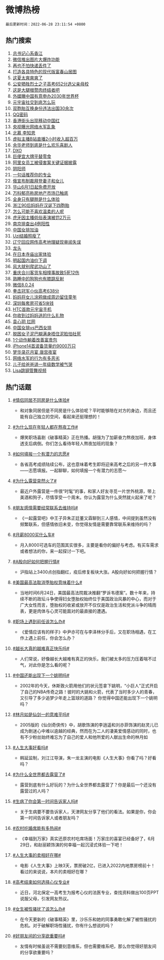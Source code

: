 # 微博热榜

`最后更新时间：2022-06-28 23:11:54 +0800`

## 热门搜索

1. [总书记心系香江](https://m.weibo.cn/search?containerid=100103type%3D1%26t%3D10%26q%3D%23%E6%80%BB%E4%B9%A6%E8%AE%B0%E5%BF%83%E7%B3%BB%E9%A6%99%E6%B1%9F%23&stream_entry_id=51&isnewpage=1&extparam=seat%3D1%26c_type%3D51%26dgr%3D0%26cate%3D10103%26pos%3D0%26filter_type%3Drealtimehot%26display_time%3D1656429112%26pre_seqid%3D16564291124970284818&luicode=10000011&lfid=106003type%253D25%2526t%253D3%2526disable_hot%253D1%2526filter_type%253Drealtimehot)
1. [微信推出图片大爆炸功能](https://m.weibo.cn/search?containerid=100103type%3D1%26t%3D10%26q%3D%23%E5%BE%AE%E4%BF%A1%E6%8E%A8%E5%87%BA%E5%9B%BE%E7%89%87%E5%A4%A7%E7%88%86%E7%82%B8%E5%8A%9F%E8%83%BD%23&stream_entry_id=31&isnewpage=1&extparam=seat%3D1%26c_type%3D31%26dgr%3D0%26cate%3D0%26lcate%3D5001%26realpos%3D1%26flag%3D2%26filter_type%3Drealtimehot%26pos%3D0%26display_time%3D1656429112%26pre_seqid%3D16564291124970284818&luicode=10000011&lfid=106003type%253D25%2526t%253D3%2526disable_hot%253D1%2526filter_type%253Drealtimehot)
1. [再也不怕快递丢件了](https://m.weibo.cn/search?containerid=100103type%3D1%26t%3D10%26q%3D%23%E5%86%8D%E4%B9%9F%E4%B8%8D%E6%80%95%E5%BF%AB%E9%80%92%E4%B8%A2%E4%BB%B6%E4%BA%86%23&stream_entry_id=31&isnewpage=1&extparam=seat%3D1%26c_type%3D31%26dgr%3D0%26cate%3D0%26lcate%3D5001%26realpos%3D2%26flag%3D16%26filter_type%3Drealtimehot%26pos%3D1%26display_time%3D1656429112%26pre_seqid%3D16564291124970284818&luicode=10000011&lfid=106003type%253D25%2526t%253D3%2526disable_hot%253D1%2526filter_type%253Drealtimehot)
1. [打造各具特色的现代版富春山居图](https://m.weibo.cn/search?containerid=100103type%3D1%26t%3D10%26q%3D%23%E6%89%93%E9%80%A0%E5%90%84%E5%85%B7%E7%89%B9%E8%89%B2%E7%9A%84%E7%8E%B0%E4%BB%A3%E7%89%88%E5%AF%8C%E6%98%A5%E5%B1%B1%E5%B1%85%E5%9B%BE%23&stream_entry_id=31&isnewpage=1&extparam=seat%3D1%26c_type%3D31%26dgr%3D0%26cate%3D0%26lcate%3D5001%26realpos%3D3%26flag%3D0%26filter_type%3Drealtimehot%26pos%3D2%26display_time%3D1656429112%26pre_seqid%3D16564291124970284818&luicode=10000011&lfid=106003type%253D25%2526t%253D3%2526disable_hot%253D1%2526filter_type%253Drealtimehot)
1. [这夏太爽爽爽了](https://m.weibo.cn/search?containerid=100103type%3D1%26t%3D10%26q%3D%23%E8%BF%99%E5%A4%8F%E5%A4%AA%E7%88%BD%E7%88%BD%E7%88%BD%E4%BA%86%23&stream_entry_id=31&isnewpage=1&extparam=seat%3D1%26c_type%3D31%26dgr%3D0%26cate%3D0%26lcate%3D5001%26topic_ad%3D1%26filter_type%3Drealtimehot%26pos%3D3%26adid%3D158559%26display_time%3D1656429112%26pre_seqid%3D16564291124970284818&luicode=10000011&lfid=106003type%253D25%2526t%253D3%2526disable_hot%253D1%2526filter_type%253Drealtimehot)
1. [公安牺牲烈士之子高考652分选父亲母校](https://m.weibo.cn/search?containerid=100103type%3D1%26t%3D10%26q%3D%23%E5%85%AC%E5%AE%89%E7%89%BA%E7%89%B2%E7%83%88%E5%A3%AB%E4%B9%8B%E5%AD%90%E9%AB%98%E8%80%83652%E5%88%86%E9%80%89%E7%88%B6%E4%BA%B2%E6%AF%8D%E6%A0%A1%23&stream_entry_id=31&isnewpage=1&extparam=seat%3D1%26c_type%3D31%26dgr%3D0%26cate%3D0%26lcate%3D5001%26realpos%3D4%26flag%3D1%26filter_type%3Drealtimehot%26pos%3D4%26display_time%3D1656429112%26pre_seqid%3D16564291124970284818&luicode=10000011&lfid=106003type%253D25%2526t%253D3%2526disable_hot%253D1%2526filter_type%253Drealtimehot)
1. [这是大腿根赘肉终结者吧](https://m.weibo.cn/search?containerid=100103type%3D1%26t%3D10%26q%3D%23%E8%BF%99%E6%98%AF%E5%A4%A7%E8%85%BF%E6%A0%B9%E8%B5%98%E8%82%89%E7%BB%88%E7%BB%93%E8%80%85%E5%90%A7%23&stream_entry_id=31&isnewpage=1&extparam=seat%3D1%26c_type%3D31%26dgr%3D0%26cate%3D0%26lcate%3D5001%26realpos%3D5%26flag%3D16%26filter_type%3Drealtimehot%26pos%3D5%26display_time%3D1656429112%26pre_seqid%3D16564291124970284818&luicode=10000011&lfid=106003type%253D25%2526t%253D3%2526disable_hot%253D1%2526filter_type%253Drealtimehot)
1. [外媒曝中国有意申办2030年世界杯](https://m.weibo.cn/search?containerid=100103type%3D1%26t%3D10%26q%3D%23%E5%A4%96%E5%AA%92%E6%9B%9D%E4%B8%AD%E5%9B%BD%E6%9C%89%E6%84%8F%E7%94%B3%E5%8A%9E2030%E5%B9%B4%E4%B8%96%E7%95%8C%E6%9D%AF%23&stream_entry_id=31&isnewpage=1&extparam=seat%3D1%26c_type%3D31%26dgr%3D0%26cate%3D0%26lcate%3D5001%26realpos%3D6%26flag%3D0%26filter_type%3Drealtimehot%26pos%3D6%26display_time%3D1656429112%26pre_seqid%3D16564291124970284818&luicode=10000011&lfid=106003type%253D25%2526t%253D3%2526disable_hot%253D1%2526filter_type%253Drealtimehot)
1. [元宇宙社交到底怎么玩](https://m.weibo.cn/search?containerid=100103type%3D1%26t%3D10%26q%3D%23%E5%85%83%E5%AE%87%E5%AE%99%E7%A4%BE%E4%BA%A4%E5%88%B0%E5%BA%95%E6%80%8E%E4%B9%88%E7%8E%A9%23&stream_entry_id=31&isnewpage=1&extparam=seat%3D1%26c_type%3D31%26dgr%3D0%26cate%3D0%26lcate%3D5001%26filter_type%3Drealtimehot%26pos%3D7%26adid%3D158535%26display_time%3D1656429112%26pre_seqid%3D16564291124970284818&luicode=10000011&lfid=106003type%253D25%2526t%253D3%2526disable_hot%253D1%2526filter_type%253Drealtimehot)
1. [双胞胎互换身份违法出国30余次](https://m.weibo.cn/search?containerid=100103type%3D1%26t%3D10%26q%3D%23%E5%8F%8C%E8%83%9E%E8%83%8E%E4%BA%92%E6%8D%A2%E8%BA%AB%E4%BB%BD%E8%BF%9D%E6%B3%95%E5%87%BA%E5%9B%BD30%E4%BD%99%E6%AC%A1%23&stream_entry_id=31&isnewpage=1&extparam=seat%3D1%26c_type%3D31%26dgr%3D0%26cate%3D0%26lcate%3D5001%26realpos%3D7%26flag%3D0%26filter_type%3Drealtimehot%26pos%3D8%26display_time%3D1656429112%26pre_seqid%3D16564291124970284818&luicode=10000011&lfid=106003type%253D25%2526t%253D3%2526disable_hot%253D1%2526filter_type%253Drealtimehot)
1. [QQ密码](https://m.weibo.cn/search?containerid=100103type%3D1%26t%3D10%26q%3DQQ%E5%AF%86%E7%A0%81&stream_entry_id=31&isnewpage=1&extparam=seat%3D1%26c_type%3D31%26dgr%3D0%26cate%3D0%26lcate%3D5001%26realpos%3D8%26flag%3D0%26filter_type%3Drealtimehot%26pos%3D9%26display_time%3D1656429112%26pre_seqid%3D16564291124970284818&luicode=10000011&lfid=106003type%253D25%2526t%253D3%2526disable_hot%253D1%2526filter_type%253Drealtimehot)
1. [香港街头出现移动中国红](https://m.weibo.cn/search?containerid=100103type%3D1%26t%3D10%26q%3D%23%E9%A6%99%E6%B8%AF%E8%A1%97%E5%A4%B4%E5%87%BA%E7%8E%B0%E7%A7%BB%E5%8A%A8%E4%B8%AD%E5%9B%BD%E7%BA%A2%23&stream_entry_id=31&isnewpage=1&extparam=seat%3D1%26c_type%3D31%26dgr%3D0%26cate%3D0%26lcate%3D5001%26realpos%3D9%26flag%3D0%26filter_type%3Drealtimehot%26pos%3D10%26display_time%3D1656429112%26pre_seqid%3D16564291124970284818&luicode=10000011&lfid=106003type%253D25%2526t%253D3%2526disable_hot%253D1%2526filter_type%253Drealtimehot)
1. [央视曝光网络水军乱象](https://m.weibo.cn/search?containerid=100103type%3D1%26t%3D10%26q%3D%23%E5%A4%AE%E8%A7%86%E6%9B%9D%E5%85%89%E7%BD%91%E7%BB%9C%E6%B0%B4%E5%86%9B%E4%B9%B1%E8%B1%A1%23&stream_entry_id=31&isnewpage=1&extparam=seat%3D1%26c_type%3D31%26dgr%3D0%26cate%3D0%26lcate%3D5001%26realpos%3D10%26flag%3D0%26filter_type%3Drealtimehot%26pos%3D11%26display_time%3D1656429112%26pre_seqid%3D16564291124970284818&luicode=10000011&lfid=106003type%253D25%2526t%253D3%2526disable_hot%253D1%2526filter_type%253Drealtimehot)
1. [北慕 李知恩](https://m.weibo.cn/search?containerid=100103type%3D1%26t%3D10%26q%3D%E5%8C%97%E6%85%95+%E6%9D%8E%E7%9F%A5%E6%81%A9&stream_entry_id=31&isnewpage=1&extparam=seat%3D1%26c_type%3D31%26dgr%3D0%26cate%3D0%26lcate%3D5001%26realpos%3D11%26flag%3D0%26filter_type%3Drealtimehot%26pos%3D12%26display_time%3D1656429112%26pre_seqid%3D16564291124970284818&luicode=10000011&lfid=106003type%253D25%2526t%253D3%2526disable_hot%253D1%2526filter_type%253Drealtimehot)
1. [虚拟主播B站直播2小时收入超百万](https://m.weibo.cn/search?containerid=100103type%3D1%26t%3D10%26q%3D%23%E8%99%9A%E6%8B%9F%E4%B8%BB%E6%92%ADB%E7%AB%99%E7%9B%B4%E6%92%AD2%E5%B0%8F%E6%97%B6%E6%94%B6%E5%85%A5%E8%B6%85%E7%99%BE%E4%B8%87%23&stream_entry_id=31&isnewpage=1&extparam=seat%3D1%26c_type%3D31%26dgr%3D0%26cate%3D0%26lcate%3D5001%26realpos%3D12%26flag%3D0%26filter_type%3Drealtimehot%26pos%3D13%26display_time%3D1656429112%26pre_seqid%3D16564291124970284818&luicode=10000011&lfid=106003type%253D25%2526t%253D3%2526disable_hot%253D1%2526filter_type%253Drealtimehot)
1. [余华老师到底是什么欢乐喜剧人](https://m.weibo.cn/search?containerid=100103type%3D1%26t%3D10%26q%3D%23%E4%BD%99%E5%8D%8E%E8%80%81%E5%B8%88%E5%88%B0%E5%BA%95%E6%98%AF%E4%BB%80%E4%B9%88%E6%AC%A2%E4%B9%90%E5%96%9C%E5%89%A7%E4%BA%BA%23&stream_entry_id=31&isnewpage=1&extparam=seat%3D1%26c_type%3D31%26dgr%3D0%26cate%3D0%26lcate%3D5001%26realpos%3D13%26flag%3D1%26filter_type%3Drealtimehot%26pos%3D14%26display_time%3D1656429112%26pre_seqid%3D16564291124970284818&luicode=10000011&lfid=106003type%253D25%2526t%253D3%2526disable_hot%253D1%2526filter_type%253Drealtimehot)
1. [DXO](https://m.weibo.cn/search?containerid=100103type%3D1%26t%3D10%26q%3DDXO&stream_entry_id=31&isnewpage=1&extparam=seat%3D1%26c_type%3D31%26dgr%3D0%26cate%3D0%26lcate%3D5001%26realpos%3D14%26flag%3D0%26filter_type%3Drealtimehot%26pos%3D15%26display_time%3D1656429112%26pre_seqid%3D16564291124970284818&luicode=10000011&lfid=106003type%253D25%2526t%253D3%2526disable_hot%253D1%2526filter_type%253Drealtimehot)
1. [巨便宜大牌平替零食](https://m.weibo.cn/search?containerid=100103type%3D1%26t%3D10%26q%3D%23%E5%B7%A8%E4%BE%BF%E5%AE%9C%E5%A4%A7%E7%89%8C%E5%B9%B3%E6%9B%BF%E9%9B%B6%E9%A3%9F%23&stream_entry_id=31&isnewpage=1&extparam=seat%3D1%26c_type%3D31%26dgr%3D0%26cate%3D0%26lcate%3D5001%26realpos%3D15%26flag%3D0%26filter_type%3Drealtimehot%26pos%3D16%26display_time%3D1656429112%26pre_seqid%3D16564291124970284818&luicode=10000011&lfid=106003type%253D25%2526t%253D3%2526disable_hot%253D1%2526filter_type%253Drealtimehot)
1. [阿里女员工被侵害案关键证据披露](https://m.weibo.cn/search?containerid=100103type%3D1%26t%3D10%26q%3D%23%E9%98%BF%E9%87%8C%E5%A5%B3%E5%91%98%E5%B7%A5%E8%A2%AB%E4%BE%B5%E5%AE%B3%E6%A1%88%E5%85%B3%E9%94%AE%E8%AF%81%E6%8D%AE%E6%8A%AB%E9%9C%B2%23&stream_entry_id=31&isnewpage=1&extparam=seat%3D1%26c_type%3D31%26dgr%3D0%26cate%3D0%26lcate%3D5001%26realpos%3D16%26flag%3D0%26filter_type%3Drealtimehot%26pos%3D17%26display_time%3D1656429112%26pre_seqid%3D16564291124970284818&luicode=10000011&lfid=106003type%253D25%2526t%253D3%2526disable_hot%253D1%2526filter_type%253Drealtimehot)
1. [阴阳师](https://m.weibo.cn/search?containerid=100103type%3D1%26t%3D10%26q%3D%E9%98%B4%E9%98%B3%E5%B8%88&stream_entry_id=31&isnewpage=1&extparam=seat%3D1%26c_type%3D31%26dgr%3D0%26cate%3D0%26lcate%3D5001%26realpos%3D17%26flag%3D1%26filter_type%3Drealtimehot%26pos%3D18%26display_time%3D1656429112%26pre_seqid%3D16564291124970284818&luicode=10000011&lfid=106003type%253D25%2526t%253D3%2526disable_hot%253D1%2526filter_type%253Drealtimehot)
1. [一句话推荐你的专业](https://m.weibo.cn/search?containerid=100103type%3D1%26t%3D10%26q%3D%23%E4%B8%80%E5%8F%A5%E8%AF%9D%E6%8E%A8%E8%8D%90%E4%BD%A0%E7%9A%84%E4%B8%93%E4%B8%9A%23&stream_entry_id=31&isnewpage=1&extparam=seat%3D1%26c_type%3D31%26dgr%3D0%26cate%3D0%26lcate%3D5001%26realpos%3D18%26flag%3D1%26filter_type%3Drealtimehot%26pos%3D19%26display_time%3D1656429112%26pre_seqid%3D16564291124970284818&luicode=10000011&lfid=106003type%253D25%2526t%253D3%2526disable_hot%253D1%2526filter_type%253Drealtimehot)
1. [俄宣布制裁拜登妻子和女儿](https://m.weibo.cn/search?containerid=100103type%3D1%26t%3D10%26q%3D%23%E4%BF%84%E5%AE%A3%E5%B8%83%E5%88%B6%E8%A3%81%E6%8B%9C%E7%99%BB%E5%A6%BB%E5%AD%90%E5%92%8C%E5%A5%B3%E5%84%BF%23&stream_entry_id=31&isnewpage=1&extparam=seat%3D1%26c_type%3D31%26dgr%3D0%26cate%3D0%26lcate%3D5001%26realpos%3D19%26flag%3D0%26filter_type%3Drealtimehot%26pos%3D20%26display_time%3D1656429112%26pre_seqid%3D16564291124970284818&luicode=10000011&lfid=106003type%253D25%2526t%253D3%2526disable_hot%253D1%2526filter_type%253Drealtimehot)
1. [华山6月1日起免费开放](https://m.weibo.cn/search?containerid=100103type%3D1%26t%3D10%26q%3D%23%E5%8D%8E%E5%B1%B16%E6%9C%881%E6%97%A5%E8%B5%B7%E5%85%8D%E8%B4%B9%E5%BC%80%E6%94%BE%23&stream_entry_id=31&isnewpage=1&extparam=seat%3D1%26c_type%3D31%26dgr%3D0%26cate%3D0%26lcate%3D5001%26realpos%3D20%26flag%3D0%26filter_type%3Drealtimehot%26pos%3D21%26display_time%3D1656429112%26pre_seqid%3D16564291124970284818&luicode=10000011&lfid=106003type%253D25%2526t%253D3%2526disable_hot%253D1%2526filter_type%253Drealtimehot)
1. [万科郁亮称房地产市场已触底](https://m.weibo.cn/search?containerid=100103type%3D1%26t%3D10%26q%3D%23%E4%B8%87%E7%A7%91%E9%83%81%E4%BA%AE%E7%A7%B0%E6%88%BF%E5%9C%B0%E4%BA%A7%E5%B8%82%E5%9C%BA%E5%B7%B2%E8%A7%A6%E5%BA%95%23&stream_entry_id=31&isnewpage=1&extparam=seat%3D1%26c_type%3D31%26dgr%3D0%26cate%3D0%26lcate%3D5001%26realpos%3D21%26flag%3D1%26filter_type%3Drealtimehot%26pos%3D22%26display_time%3D1656429112%26pre_seqid%3D16564291124970284818&luicode=10000011&lfid=106003type%253D25%2526t%253D3%2526disable_hot%253D1%2526filter_type%253Drealtimehot)
1. [全身只有腿胖是什么体验](https://m.weibo.cn/search?containerid=100103type%3D1%26t%3D10%26q%3D%23%E5%85%A8%E8%BA%AB%E5%8F%AA%E6%9C%89%E8%85%BF%E8%83%96%E6%98%AF%E4%BB%80%E4%B9%88%E4%BD%93%E9%AA%8C%23&stream_entry_id=31&isnewpage=1&extparam=seat%3D1%26c_type%3D31%26dgr%3D0%26cate%3D0%26lcate%3D5001%26realpos%3D22%26flag%3D0%26filter_type%3Drealtimehot%26pos%3D23%26display_time%3D1656429112%26pre_seqid%3D16564291124970284818&luicode=10000011&lfid=106003type%253D25%2526t%253D3%2526disable_hot%253D1%2526filter_type%253Drealtimehot)
1. [浙江90后妈妈在汉诞下四胞胎](https://m.weibo.cn/search?containerid=100103type%3D1%26t%3D10%26q%3D%23%E6%B5%99%E6%B1%9F90%E5%90%8E%E5%A6%88%E5%A6%88%E5%9C%A8%E6%B1%89%E8%AF%9E%E4%B8%8B%E5%9B%9B%E8%83%9E%E8%83%8E%23&stream_entry_id=31&isnewpage=1&extparam=seat%3D1%26c_type%3D31%26dgr%3D0%26cate%3D0%26lcate%3D5001%26realpos%3D23%26flag%3D0%26filter_type%3Drealtimehot%26pos%3D24%26display_time%3D1656429112%26pre_seqid%3D16564291124970284818&luicode=10000011&lfid=106003type%253D25%2526t%253D3%2526disable_hot%253D1%2526filter_type%253Drealtimehot)
1. [怎么可能不喜欢温柔的人呢](https://m.weibo.cn/search?containerid=100103type%3D1%26t%3D10%26q%3D%23%E6%80%8E%E4%B9%88%E5%8F%AF%E8%83%BD%E4%B8%8D%E5%96%9C%E6%AC%A2%E6%B8%A9%E6%9F%94%E7%9A%84%E4%BA%BA%E5%91%A2%23&stream_entry_id=31&isnewpage=1&extparam=seat%3D1%26c_type%3D31%26dgr%3D0%26cate%3D0%26lcate%3D5001%26realpos%3D24%26flag%3D1%26filter_type%3Drealtimehot%26pos%3D25%26display_time%3D1656429112%26pre_seqid%3D16564291124970284818&luicode=10000011&lfid=106003type%253D25%2526t%253D3%2526disable_hot%253D1%2526filter_type%253Drealtimehot)
1. [虎牙因主播低俗表演被罚2万元](https://m.weibo.cn/search?containerid=100103type%3D1%26t%3D10%26q%3D%23%E8%99%8E%E7%89%99%E5%9B%A0%E4%B8%BB%E6%92%AD%E4%BD%8E%E4%BF%97%E8%A1%A8%E6%BC%94%E8%A2%AB%E7%BD%9A2%E4%B8%87%E5%85%83%23&stream_entry_id=31&isnewpage=1&extparam=seat%3D1%26c_type%3D31%26dgr%3D0%26cate%3D0%26lcate%3D5001%26realpos%3D25%26flag%3D0%26filter_type%3Drealtimehot%26pos%3D26%26display_time%3D1656429112%26pre_seqid%3D16564291124970284818&luicode=10000011&lfid=106003type%253D25%2526t%253D3%2526disable_hot%253D1%2526filter_type%253Drealtimehot)
1. [南京排查出4例阳性](https://m.weibo.cn/search?containerid=100103type%3D1%26t%3D10%26q%3D%23%E5%8D%97%E4%BA%AC%E6%8E%92%E6%9F%A5%E5%87%BA4%E4%BE%8B%E9%98%B3%E6%80%A7%23&stream_entry_id=31&isnewpage=1&extparam=seat%3D1%26c_type%3D31%26dgr%3D0%26cate%3D0%26lcate%3D5001%26realpos%3D26%26flag%3D0%26filter_type%3Drealtimehot%26pos%3D27%26display_time%3D1656429112%26pre_seqid%3D16564291124970284818&luicode=10000011&lfid=106003type%253D25%2526t%253D3%2526disable_hot%253D1%2526filter_type%253Drealtimehot)
1. [中国女排加油](https://m.weibo.cn/search?containerid=100103type%3D1%26t%3D10%26q%3D%23%E4%B8%AD%E5%9B%BD%E5%A5%B3%E6%8E%92%E5%8A%A0%E6%B2%B9%23&stream_entry_id=31&isnewpage=1&extparam=seat%3D1%26c_type%3D31%26dgr%3D0%26cate%3D0%26lcate%3D5001%26realpos%3D27%26flag%3D1%26filter_type%3Drealtimehot%26pos%3D28%26display_time%3D1656429112%26pre_seqid%3D16564291124970284818&luicode=10000011&lfid=106003type%253D25%2526t%253D3%2526disable_hot%253D1%2526filter_type%253Drealtimehot)
1. [Uzi结婚照瘦了](https://m.weibo.cn/search?containerid=100103type%3D1%26t%3D10%26q%3D%23Uzi%E7%BB%93%E5%A9%9A%E7%85%A7%E7%98%A6%E4%BA%86%23&stream_entry_id=31&isnewpage=1&extparam=seat%3D1%26c_type%3D31%26dgr%3D0%26cate%3D0%26lcate%3D5001%26realpos%3D28%26flag%3D0%26filter_type%3Drealtimehot%26pos%3D29%26display_time%3D1656429112%26pre_seqid%3D16564291124970284818&luicode=10000011&lfid=106003type%253D25%2526t%253D3%2526disable_hot%253D1%2526filter_type%253Drealtimehot)
1. [辽宁回应网传高考地理疑现审阅失误](https://m.weibo.cn/search?containerid=100103type%3D1%26t%3D10%26q%3D%23%E8%BE%BD%E5%AE%81%E5%9B%9E%E5%BA%94%E7%BD%91%E4%BC%A0%E9%AB%98%E8%80%83%E5%9C%B0%E7%90%86%E7%96%91%E7%8E%B0%E5%AE%A1%E9%98%85%E5%A4%B1%E8%AF%AF%23&stream_entry_id=31&isnewpage=1&extparam=seat%3D1%26c_type%3D31%26dgr%3D0%26cate%3D0%26lcate%3D5001%26realpos%3D29%26flag%3D0%26filter_type%3Drealtimehot%26pos%3D30%26display_time%3D1656429112%26pre_seqid%3D16564291124970284818&luicode=10000011&lfid=106003type%253D25%2526t%253D3%2526disable_hot%253D1%2526filter_type%253Drealtimehot)
1. [龙头](https://m.weibo.cn/search?containerid=100103type%3D1%26t%3D10%26q%3D%E9%BE%99%E5%A4%B4&stream_entry_id=31&isnewpage=1&extparam=seat%3D1%26c_type%3D31%26dgr%3D0%26cate%3D0%26lcate%3D5001%26realpos%3D30%26flag%3D0%26filter_type%3Drealtimehot%26pos%3D31%26display_time%3D1656429112%26pre_seqid%3D16564291124970284818&luicode=10000011&lfid=106003type%253D25%2526t%253D3%2526disable_hot%253D1%2526filter_type%253Drealtimehot)
1. [在日本寺庙出家体验](https://m.weibo.cn/search?containerid=100103type%3D1%26t%3D10%26q%3D%23%E5%9C%A8%E6%97%A5%E6%9C%AC%E5%AF%BA%E5%BA%99%E5%87%BA%E5%AE%B6%E4%BD%93%E9%AA%8C%23&stream_entry_id=31&isnewpage=1&extparam=seat%3D1%26c_type%3D31%26dgr%3D0%26cate%3D0%26lcate%3D5001%26realpos%3D31%26flag%3D0%26filter_type%3Drealtimehot%26pos%3D32%26display_time%3D1656429112%26pre_seqid%3D16564291124970284818&luicode=10000011&lfid=106003type%253D25%2526t%253D3%2526disable_hot%253D1%2526filter_type%253Drealtimehot)
1. [明起国内油价下调](https://m.weibo.cn/search?containerid=100103type%3D1%26t%3D10%26q%3D%23%E6%98%8E%E8%B5%B7%E5%9B%BD%E5%86%85%E6%B2%B9%E4%BB%B7%E4%B8%8B%E8%B0%83%23&stream_entry_id=31&isnewpage=1&extparam=seat%3D1%26c_type%3D31%26dgr%3D0%26cate%3D0%26lcate%3D5001%26realpos%3D32%26flag%3D0%26filter_type%3Drealtimehot%26pos%3D33%26display_time%3D1656429112%26pre_seqid%3D16564291124970284818&luicode=10000011&lfid=106003type%253D25%2526t%253D3%2526disable_hot%253D1%2526filter_type%253Drealtimehot)
1. [风大就别爬武功山了](https://m.weibo.cn/search?containerid=100103type%3D1%26t%3D10%26q%3D%23%E9%A3%8E%E5%A4%A7%E5%B0%B1%E5%88%AB%E7%88%AC%E6%AD%A6%E5%8A%9F%E5%B1%B1%E4%BA%86%23&stream_entry_id=31&isnewpage=1&extparam=seat%3D1%26c_type%3D31%26dgr%3D0%26cate%3D0%26lcate%3D5001%26realpos%3D33%26flag%3D0%26filter_type%3Drealtimehot%26pos%3D34%26display_time%3D1656429112%26pre_seqid%3D16564291124970284818&luicode=10000011&lfid=106003type%253D25%2526t%253D3%2526disable_hot%253D1%2526filter_type%253Drealtimehot)
1. [重庆合川客货车相撞事故致5死12伤](https://m.weibo.cn/search?containerid=100103type%3D1%26t%3D10%26q%3D%23%E9%87%8D%E5%BA%86%E5%90%88%E5%B7%9D%E5%AE%A2%E8%B4%A7%E8%BD%A6%E7%9B%B8%E6%92%9E%E4%BA%8B%E6%95%85%E8%87%B45%E6%AD%BB12%E4%BC%A4%23&stream_entry_id=31&isnewpage=1&extparam=seat%3D1%26c_type%3D31%26dgr%3D0%26cate%3D0%26lcate%3D5001%26realpos%3D34%26flag%3D0%26filter_type%3Drealtimehot%26pos%3D35%26display_time%3D1656429112%26pre_seqid%3D16564291124970284818&luicode=10000011&lfid=106003type%253D25%2526t%253D3%2526disable_hot%253D1%2526filter_type%253Drealtimehot)
1. [熟睡中的狗狗也有膝跳反射](https://m.weibo.cn/search?containerid=100103type%3D1%26t%3D10%26q%3D%23%E7%86%9F%E7%9D%A1%E4%B8%AD%E7%9A%84%E7%8B%97%E7%8B%97%E4%B9%9F%E6%9C%89%E8%86%9D%E8%B7%B3%E5%8F%8D%E5%B0%84%23&stream_entry_id=31&isnewpage=1&extparam=seat%3D1%26c_type%3D31%26dgr%3D0%26cate%3D0%26lcate%3D5001%26realpos%3D35%26flag%3D1%26filter_type%3Drealtimehot%26pos%3D36%26display_time%3D1656429112%26pre_seqid%3D16564291124970284818&luicode=10000011&lfid=106003type%253D25%2526t%253D3%2526disable_hot%253D1%2526filter_type%253Drealtimehot)
1. [微信8.0.24](https://m.weibo.cn/search?containerid=100103type%3D1%26t%3D10%26q%3D%23%E5%BE%AE%E4%BF%A18.0.24%23&stream_entry_id=31&isnewpage=1&extparam=seat%3D1%26c_type%3D31%26dgr%3D0%26cate%3D0%26lcate%3D5001%26realpos%3D36%26flag%3D0%26filter_type%3Drealtimehot%26pos%3D37%26display_time%3D1656429112%26pre_seqid%3D16564291124970284818&luicode=10000011&lfid=106003type%253D25%2526t%253D3%2526disable_hot%253D1%2526filter_type%253Drealtimehot)
1. [拳击冠军小伙高考638分](https://m.weibo.cn/search?containerid=100103type%3D1%26t%3D10%26q%3D%23%E6%8B%B3%E5%87%BB%E5%86%A0%E5%86%9B%E5%B0%8F%E4%BC%99%E9%AB%98%E8%80%83638%E5%88%86%23&stream_entry_id=31&isnewpage=1&extparam=seat%3D1%26c_type%3D31%26dgr%3D0%26cate%3D0%26lcate%3D5001%26realpos%3D37%26flag%3D1%26filter_type%3Drealtimehot%26pos%3D38%26display_time%3D1656429112%26pre_seqid%3D16564291124970284818&luicode=10000011&lfid=106003type%253D25%2526t%253D3%2526disable_hot%253D1%2526filter_type%253Drealtimehot)
1. [妈妈将女儿涂鸦做成周边留住童年](https://m.weibo.cn/search?containerid=100103type%3D1%26t%3D10%26q%3D%23%E5%A6%88%E5%A6%88%E5%B0%86%E5%A5%B3%E5%84%BF%E6%B6%82%E9%B8%A6%E5%81%9A%E6%88%90%E5%91%A8%E8%BE%B9%E7%95%99%E4%BD%8F%E7%AB%A5%E5%B9%B4%23&stream_entry_id=31&isnewpage=1&extparam=seat%3D1%26c_type%3D31%26dgr%3D0%26cate%3D0%26lcate%3D5001%26realpos%3D38%26flag%3D0%26filter_type%3Drealtimehot%26pos%3D39%26display_time%3D1656429112%26pre_seqid%3D16564291124970284818&luicode=10000011&lfid=106003type%253D25%2526t%253D3%2526disable_hot%253D1%2526filter_type%253Drealtimehot)
1. [深圳每套房可省5块钱](https://m.weibo.cn/search?containerid=100103type%3D1%26t%3D10%26q%3D%23%E6%B7%B1%E5%9C%B3%E6%AF%8F%E5%A5%97%E6%88%BF%E5%8F%AF%E7%9C%815%E5%9D%97%E9%92%B1%23&stream_entry_id=31&isnewpage=1&extparam=seat%3D1%26c_type%3D31%26dgr%3D0%26cate%3D0%26lcate%3D5001%26realpos%3D39%26flag%3D0%26filter_type%3Drealtimehot%26pos%3D40%26display_time%3D1656429112%26pre_seqid%3D16564291124970284818&luicode=10000011&lfid=106003type%253D25%2526t%253D3%2526disable_hot%253D1%2526filter_type%253Drealtimehot)
1. [HTC首款元宇宙手机](https://m.weibo.cn/search?containerid=100103type%3D1%26t%3D10%26q%3D%23HTC%E9%A6%96%E6%AC%BE%E5%85%83%E5%AE%87%E5%AE%99%E6%89%8B%E6%9C%BA%23&stream_entry_id=31&isnewpage=1&extparam=seat%3D1%26c_type%3D31%26dgr%3D0%26cate%3D0%26lcate%3D5001%26realpos%3D40%26flag%3D0%26filter_type%3Drealtimehot%26pos%3D41%26display_time%3D1656429112%26pre_seqid%3D16564291124970284818&luicode=10000011&lfid=106003type%253D25%2526t%253D3%2526disable_hot%253D1%2526filter_type%253Drealtimehot)
1. [你收到过妈妈送的什么礼物](https://m.weibo.cn/search?containerid=100103type%3D1%26t%3D10%26q%3D%23%E4%BD%A0%E6%94%B6%E5%88%B0%E8%BF%87%E5%A6%88%E5%A6%88%E9%80%81%E7%9A%84%E4%BB%80%E4%B9%88%E7%A4%BC%E7%89%A9%23&stream_entry_id=31&isnewpage=1&extparam=seat%3D1%26c_type%3D31%26dgr%3D0%26cate%3D0%26lcate%3D5001%26realpos%3D41%26flag%3D1%26filter_type%3Drealtimehot%26pos%3D42%26display_time%3D1656429112%26pre_seqid%3D16564291124970284818&luicode=10000011&lfid=106003type%253D25%2526t%253D3%2526disable_hot%253D1%2526filter_type%253Drealtimehot)
1. [袁心玥 拦网](https://m.weibo.cn/search?containerid=100103type%3D1%26t%3D10%26q%3D%E8%A2%81%E5%BF%83%E7%8E%A5+%E6%8B%A6%E7%BD%91&stream_entry_id=31&isnewpage=1&extparam=seat%3D1%26c_type%3D31%26dgr%3D0%26cate%3D0%26lcate%3D5001%26realpos%3D42%26flag%3D1%26filter_type%3Drealtimehot%26pos%3D43%26display_time%3D1656429112%26pre_seqid%3D16564291124970284818&luicode=10000011&lfid=106003type%253D25%2526t%253D3%2526disable_hot%253D1%2526filter_type%253Drealtimehot)
1. [中国女排vs巴西女排](http://m.weibo.cn/c/wbox?&id=j84w2uenjc&roomid=10797&q=%23%E4%B8%AD%E5%9B%BD%E5%A5%B3%E6%8E%92vs%E5%B7%B4%E8%A5%BF%E5%A5%B3%E6%8E%92%23&extparam=seat%3D1%26c_type%3D31%26dgr%3D0%26cate%3D0%26lcate%3D5001%26realpos%3D43%26flag%3D1%26filter_type%3Drealtimehot%26pos%3D44%26display_time%3D1656429112%26pre_seqid%3D16564291124970284818&luicode=10000011&lfid=106003type%253D25%2526t%253D3%2526disable_hot%253D1%2526filter_type%253Drealtimehot)
1. [脱困女子泥巴糊满身捂住泥脸怕社死](https://m.weibo.cn/search?containerid=100103type%3D1%26t%3D10%26q%3D%23%E8%84%B1%E5%9B%B0%E5%A5%B3%E5%AD%90%E6%B3%A5%E5%B7%B4%E7%B3%8A%E6%BB%A1%E8%BA%AB%E6%8D%82%E4%BD%8F%E6%B3%A5%E8%84%B8%E6%80%95%E7%A4%BE%E6%AD%BB%23&stream_entry_id=31&isnewpage=1&extparam=seat%3D1%26c_type%3D31%26dgr%3D0%26cate%3D0%26lcate%3D5001%26realpos%3D44%26flag%3D0%26filter_type%3Drealtimehot%26pos%3D45%26display_time%3D1656429112%26pre_seqid%3D16564291124970284818&luicode=10000011&lfid=106003type%253D25%2526t%253D3%2526disable_hot%253D1%2526filter_type%253Drealtimehot)
1. [1个动作躺着改善富贵包](https://m.weibo.cn/search?containerid=100103type%3D1%26t%3D10%26q%3D%231%E4%B8%AA%E5%8A%A8%E4%BD%9C%E8%BA%BA%E7%9D%80%E6%94%B9%E5%96%84%E5%AF%8C%E8%B4%B5%E5%8C%85%23&stream_entry_id=31&isnewpage=1&extparam=seat%3D1%26c_type%3D31%26dgr%3D0%26cate%3D0%26lcate%3D5001%26realpos%3D45%26flag%3D0%26filter_type%3Drealtimehot%26pos%3D46%26display_time%3D1656429112%26pre_seqid%3D16564291124970284818&luicode=10000011&lfid=106003type%253D25%2526t%253D3%2526disable_hot%253D1%2526filter_type%253Drealtimehot)
1. [iPhone14首波备货量约9000万只](https://m.weibo.cn/search?containerid=100103type%3D1%26t%3D10%26q%3D%23iPhone14%E9%A6%96%E6%B3%A2%E5%A4%87%E8%B4%A7%E9%87%8F%E7%BA%A69000%E4%B8%87%E5%8F%AA%23&stream_entry_id=31&isnewpage=1&extparam=seat%3D1%26c_type%3D31%26dgr%3D0%26cate%3D0%26lcate%3D5001%26realpos%3D46%26flag%3D0%26filter_type%3Drealtimehot%26pos%3D47%26display_time%3D1656429112%26pre_seqid%3D16564291124970284818&luicode=10000011&lfid=106003type%253D25%2526t%253D3%2526disable_hot%253D1%2526filter_type%253Drealtimehot)
1. [梦华录花月宴 唐宫夜宴](https://m.weibo.cn/search?containerid=100103type%3D1%26t%3D10%26q%3D%E6%A2%A6%E5%8D%8E%E5%BD%95%E8%8A%B1%E6%9C%88%E5%AE%B4+%E5%94%90%E5%AE%AB%E5%A4%9C%E5%AE%B4&stream_entry_id=31&isnewpage=1&extparam=seat%3D1%26c_type%3D31%26dgr%3D0%26cate%3D0%26lcate%3D5001%26realpos%3D47%26flag%3D0%26filter_type%3Drealtimehot%26pos%3D48%26display_time%3D1656429112%26pre_seqid%3D16564291124970284818&luicode=10000011&lfid=106003type%253D25%2526t%253D3%2526disable_hot%253D1%2526filter_type%253Drealtimehot)
1. [网络水军的行为有多恶劣](https://m.weibo.cn/search?containerid=100103type%3D1%26t%3D10%26q%3D%23%E7%BD%91%E7%BB%9C%E6%B0%B4%E5%86%9B%E7%9A%84%E8%A1%8C%E4%B8%BA%E6%9C%89%E5%A4%9A%E6%81%B6%E5%8A%A3%23&stream_entry_id=31&isnewpage=1&extparam=seat%3D1%26c_type%3D31%26dgr%3D0%26cate%3D0%26lcate%3D5001%26realpos%3D48%26flag%3D1%26filter_type%3Drealtimehot%26pos%3D49%26display_time%3D1656429112%26pre_seqid%3D16564291124970284818&luicode=10000011&lfid=106003type%253D25%2526t%253D3%2526disable_hot%253D1%2526filter_type%253Drealtimehot)
1. [儿子给爸爸讲一年级数学被气哭](https://m.weibo.cn/search?containerid=100103type%3D1%26t%3D10%26q%3D%23%E5%84%BF%E5%AD%90%E7%BB%99%E7%88%B8%E7%88%B8%E8%AE%B2%E4%B8%80%E5%B9%B4%E7%BA%A7%E6%95%B0%E5%AD%A6%E8%A2%AB%E6%B0%94%E5%93%AD%23&stream_entry_id=31&isnewpage=1&extparam=seat%3D1%26c_type%3D31%26dgr%3D0%26cate%3D0%26lcate%3D5001%26realpos%3D49%26flag%3D0%26filter_type%3Drealtimehot%26pos%3D50%26display_time%3D1656429112%26pre_seqid%3D16564291124970284818&luicode=10000011&lfid=106003type%253D25%2526t%253D3%2526disable_hot%253D1%2526filter_type%253Drealtimehot)
1. [Lisa跳钢管舞视频](https://m.weibo.cn/search?containerid=100103type%3D1%26t%3D10%26q%3D%23Lisa%E8%B7%B3%E9%92%A2%E7%AE%A1%E8%88%9E%E8%A7%86%E9%A2%91%23&stream_entry_id=31&isnewpage=1&extparam=seat%3D1%26c_type%3D31%26dgr%3D0%26cate%3D0%26lcate%3D5001%26realpos%3D50%26flag%3D0%26filter_type%3Drealtimehot%26pos%3D51%26display_time%3D1656429112%26pre_seqid%3D16564291124970284818&luicode=10000011&lfid=106003type%253D25%2526t%253D3%2526disable_hot%253D1%2526filter_type%253Drealtimehot)

## 热门话题

1. [#情侣同居不同房是什么体验#](https://m.weibo.cn/search?containerid=231522type%3D1%26t%3D10%26q%3D%23%E6%83%85%E4%BE%A3%E5%90%8C%E5%B1%85%E4%B8%8D%E5%90%8C%E6%88%BF%E6%98%AF%E4%BB%80%E4%B9%88%E4%BD%93%E9%AA%8C%23&stream_entry_id=128&isnewpage=1&extparam=seat%3D1%26unitid%3D1656329465715%26c_type%3D128%26dgr%3D0%26cate%3D5004%26pos%3D1-0-0%26lcate%3D5004%26display_time%3D1656429114%26pre_seqid%3D165642911415002888293&luicode=10000011&lfid=231648_-_4)
    - 和对象同居但是不同房是什么体验呢？平时能够陪在对方的身边，而且还能有自己独立的空间，看起来还挺理想的！

1. [#为什么现在年轻人都在熬夜工作#](https://m.weibo.cn/search?containerid=231522type%3D1%26t%3D10%26q%3D%23%E4%B8%BA%E4%BB%80%E4%B9%88%E7%8E%B0%E5%9C%A8%E5%B9%B4%E8%BD%BB%E4%BA%BA%E9%83%BD%E5%9C%A8%E7%86%AC%E5%A4%9C%E5%B7%A5%E4%BD%9C%23&stream_entry_id=128&isnewpage=1&extparam=seat%3D1%26unitid%3D1656420358846%26c_type%3D128%26dgr%3D0%26cate%3D5004%26pos%3D1-0-1%26lcate%3D5004%26display_time%3D1656429114%26pre_seqid%3D165642911415002888293&luicode=10000011&lfid=231648_-_4)
    - 爆笑职场喜剧《破事精英》正在热播。胡强为了加薪奋力熬夜加班，身体透支后病倒。你们怎么看待年轻人熬夜加班的现象？

1. [#如何填报一个有潜力的志愿#](https://m.weibo.cn/search?containerid=231522type%3D1%26t%3D10%26q%3D%23%E5%A6%82%E4%BD%95%E5%A1%AB%E6%8A%A5%E4%B8%80%E4%B8%AA%E6%9C%89%E6%BD%9C%E5%8A%9B%E7%9A%84%E5%BF%97%E6%84%BF%23&stream_entry_id=128&isnewpage=1&extparam=seat%3D1%26unitid%3D1656422464621%26c_type%3D128%26dgr%3D0%26cate%3D5004%26pos%3D1-0-2%26lcate%3D5004%26display_time%3D1656429114%26pre_seqid%3D165642911415002888293&luicode=10000011&lfid=231648_-_4)
    - 各省高考成绩陆续公布，这也意味着考生即将迎来高考之后的另一件大事——志愿填报。一起聊聊，如何填报一个有潜力的志愿～

1. [#为什么露营突然火了#](https://m.weibo.cn/search?containerid=231522type%3D1%26t%3D10%26q%3D%23%E4%B8%BA%E4%BB%80%E4%B9%88%E9%9C%B2%E8%90%A5%E7%AA%81%E7%84%B6%E7%81%AB%E4%BA%86%23&stream_entry_id=128&isnewpage=1&extparam=seat%3D1%26unitid%3D44592%26c_type%3D128%26dgr%3D0%26cate%3D5004%26pos%3D1-0-3%26lcate%3D5004%26display_time%3D1656429114%26pre_seqid%3D165642911415002888293&luicode=10000011&lfid=231648_-_4)
    - 最近户外露营是一件很“时髦”的事，和家人好友寻觅一片世外桃源，带上美酒和狗子，尽情享受一个周末。你认为露营为什么突然就火起来了呢？

1. [#朋友感情需要经常联系去维持吗#](https://m.weibo.cn/search?containerid=231522type%3D1%26t%3D10%26q%3D%23%E6%9C%8B%E5%8F%8B%E6%84%9F%E6%83%85%E9%9C%80%E8%A6%81%E7%BB%8F%E5%B8%B8%E8%81%94%E7%B3%BB%E5%8E%BB%E7%BB%B4%E6%8C%81%E5%90%97%23&stream_entry_id=128&isnewpage=1&extparam=seat%3D1%26unitid%3D1656324362320%26c_type%3D128%26dgr%3D0%26cate%3D5004%26pos%3D1-0-4%26lcate%3D5004%26display_time%3D1656429114%26pre_seqid%3D165642911415002888293&luicode=10000011&lfid=231648_-_4)
    - 《一起露营吧》中王子异朱正廷董又霖聊到三人感情，中间提到虽然没有频繁联系，但感情依旧未变，你觉得友情是需要靠常联系来维持的吗？

1. [#月薪8000买什么车#](https://m.weibo.cn/search?containerid=231522type%3D1%26t%3D10%26q%3D%23%E6%9C%88%E8%96%AA8000%E4%B9%B0%E4%BB%80%E4%B9%88%E8%BD%A6%23&stream_entry_id=128&isnewpage=1&extparam=seat%3D1%26unitid%3D44605%26c_type%3D128%26dgr%3D0%26cate%3D5004%26pos%3D1-0-5%26lcate%3D5004%26display_time%3D1656429114%26pre_seqid%3D165642911415002888293&luicode=10000011&lfid=231648_-_4)
    - 月入8000可选车的范围其实很多，主要是看你的偏好与考虑。有买车需求或者想法的你，来一起探讨一下吧。

1. [#A股向好如何把握行情#](https://m.weibo.cn/search?containerid=231522type%3D1%26t%3D10%26q%3D%23A%E8%82%A1%E5%90%91%E5%A5%BD%E5%A6%82%E4%BD%95%E6%8A%8A%E6%8F%A1%E8%A1%8C%E6%83%85%23&stream_entry_id=128&isnewpage=1&extparam=seat%3D1%26unitid%3D44593%26c_type%3D128%26dgr%3D0%26cate%3D5004%26pos%3D1-0-6%26lcate%3D5004%26display_time%3D1656429114%26pre_seqid%3D165642911415002888293&luicode=10000011&lfid=231648_-_4)
    - 沪指站上3400点创指翻红，疫后修复板块大涨。A股向好如何把握行情？

1. [#美国最高法取消堕胎权意味着什么#](https://m.weibo.cn/search?containerid=231522type%3D1%26t%3D10%26q%3D%23%E7%BE%8E%E5%9B%BD%E6%9C%80%E9%AB%98%E6%B3%95%E5%8F%96%E6%B6%88%E5%A0%95%E8%83%8E%E6%9D%83%E6%84%8F%E5%91%B3%E7%9D%80%E4%BB%80%E4%B9%88%23&stream_entry_id=128&isnewpage=1&extparam=seat%3D1%26unitid%3D44528%26c_type%3D128%26dgr%3D0%26cate%3D5004%26pos%3D1-0-7%26lcate%3D5004%26display_time%3D1656429114%26pre_seqid%3D165642911415002888293&luicode=10000011&lfid=231648_-_4)
    - 当地时间6月24日，美国最高法院裁决推翻“罗诉韦德案”。数十年来，持续不断的政坛斗争使得妇女堕胎权始终位于美国政治风暴的中心，而对于广大女性而言，堕胎权的收紧或放开不仅仅是政治生活和党派斗争的晴雨表，更是肉体与心灵可能面对的最直接的遭遇。

1. [#职场上遇到前任该怎么办#](https://m.weibo.cn/search?containerid=231522type%3D1%26t%3D10%26q%3D%23%E8%81%8C%E5%9C%BA%E4%B8%8A%E9%81%87%E5%88%B0%E5%89%8D%E4%BB%BB%E8%AF%A5%E6%80%8E%E4%B9%88%E5%8A%9E%23&stream_entry_id=128&isnewpage=1&extparam=seat%3D1%26unitid%3D44597%26c_type%3D128%26dgr%3D0%26cate%3D5004%26pos%3D1-0-8%26lcate%3D5004%26display_time%3D1656429114%26pre_seqid%3D165642911415002888293&luicode=10000011&lfid=231648_-_4)
    - 《爱情应该有的样子》中尹亦可在与李泽林分手后，又在职场相遇，在工作上遇上前任，你会怎么办？

1. [#越长大真的越难真正快乐吗#](https://m.weibo.cn/search?containerid=231522type%3D1%26t%3D10%26q%3D%23%E8%B6%8A%E9%95%BF%E5%A4%A7%E7%9C%9F%E7%9A%84%E8%B6%8A%E9%9A%BE%E7%9C%9F%E6%AD%A3%E5%BF%AB%E4%B9%90%E5%90%97%23&stream_entry_id=128&isnewpage=1&extparam=seat%3D1%26unitid%3D44589%26c_type%3D128%26dgr%3D0%26cate%3D5004%26pos%3D1-0-9%26lcate%3D5004%26display_time%3D1656429114%26pre_seqid%3D165642911415002888293&luicode=10000011&lfid=231648_-_4)
    - 人们常说，好像越长大越难有真正的快乐，我们被太多的压力压着喘不过气，对此你是怎么看的呢？

1. [#中国还能出现下一个姚明吗#](https://m.weibo.cn/search?containerid=231522type%3D1%26t%3D10%26q%3D%23%E4%B8%AD%E5%9B%BD%E8%BF%98%E8%83%BD%E5%87%BA%E7%8E%B0%E4%B8%8B%E4%B8%80%E4%B8%AA%E5%A7%9A%E6%98%8E%E5%90%97%23&stream_entry_id=128&isnewpage=1&extparam=seat%3D1%26unitid%3D44582%26c_type%3D128%26dgr%3D0%26cate%3D5004%26pos%3D1-0-10%26lcate%3D5004%26display_time%3D1656429114%26pre_seqid%3D165642911415002888293&luicode=10000011&lfid=231648_-_4)
    - 2002年的今天，休斯敦火箭用他们的状元签拿下姚明，“小巨人”正式开启了自己的NBA传奇之路！彼时的大姚和火箭，代表了当时多少人的青春，又引导了多少追梦少年走上篮球的道路？
你觉得中国还能出现下一个姚明吗？

1. [#林月如是仙剑一的意难平吗#](https://m.weibo.cn/search?containerid=231522type%3D1%26t%3D10%26q%3D%23%E6%9E%97%E6%9C%88%E5%A6%82%E6%98%AF%E4%BB%99%E5%89%91%E4%B8%80%E7%9A%84%E6%84%8F%E9%9A%BE%E5%B9%B3%E5%90%97%23&stream_entry_id=128&isnewpage=1&extparam=seat%3D1%26unitid%3D44522%26c_type%3D128%26dgr%3D0%26cate%3D5004%26pos%3D1-0-11%26lcate%3D5004%26display_time%3D1656429114%26pre_seqid%3D165642911415002888293&luicode=10000011&lfid=231648_-_4)
    - 2005版的《仙剑奇侠传》中，胡歌饰演的李逍遥和刘亦菲饰演的赵灵儿已成为剧迷心中难以逾越的经典，然而在为二人的凄美爱情感动的同时，也有不少粉丝始终难忘为了自己的爱人和他所爱的人献出生命的林月如

1. [#人生大事好看吗#](https://m.weibo.cn/search?containerid=231522type%3D1%26t%3D10%26q%3D%23%E4%BA%BA%E7%94%9F%E5%A4%A7%E4%BA%8B%E5%A5%BD%E7%9C%8B%E5%90%97%23&stream_entry_id=128&isnewpage=1&extparam=seat%3D1%26unitid%3D44530%26c_type%3D128%26dgr%3D0%26cate%3D5004%26pos%3D1-0-12%26lcate%3D5004%26display_time%3D1656429114%26pre_seqid%3D165642911415002888293&luicode=10000011&lfid=231648_-_4)
    - 韩延监制，刘江江导演，朱一龙主演的电影《人生大事》你看了吗？好看吗？

1. [#为什么全世界都去露营了#](https://m.weibo.cn/search?containerid=231522type%3D1%26t%3D10%26q%3D%23%E4%B8%BA%E4%BB%80%E4%B9%88%E5%85%A8%E4%B8%96%E7%95%8C%E9%83%BD%E5%8E%BB%E9%9C%B2%E8%90%A5%E4%BA%86%23&stream_entry_id=128&isnewpage=1&extparam=seat%3D1%26unitid%3D44594%26c_type%3D128%26dgr%3D0%26cate%3D5004%26pos%3D1-0-13%26lcate%3D5004%26display_time%3D1656429114%26pre_seqid%3D165642911415002888293&luicode=10000011&lfid=231648_-_4)
    - 露营到底有什么好玩的？为什么全世界都去露营了？你是最后一个还没有露营过的人吗？

1. [#生病了你会第一时间告诉家人吗#](https://m.weibo.cn/search?containerid=231522type%3D1%26t%3D10%26q%3D%23%E7%94%9F%E7%97%85%E4%BA%86%E4%BD%A0%E4%BC%9A%E7%AC%AC%E4%B8%80%E6%97%B6%E9%97%B4%E5%91%8A%E8%AF%89%E5%AE%B6%E4%BA%BA%E5%90%97%23&stream_entry_id=128&isnewpage=1&extparam=seat%3D1%26unitid%3D44578%26c_type%3D128%26dgr%3D0%26cate%3D5004%26pos%3D1-0-14%26lcate%3D5004%26display_time%3D1656429114%26pre_seqid%3D165642911415002888293&luicode=10000011&lfid=231648_-_4)
    - 关于生病要不要告诉家人，天津网友分享了他们的看法。如果是你，你会第一时间告诉家人或者朋友吗？

1. [#农村吃婚席能有多热闹#](https://m.weibo.cn/search?containerid=231522type%3D1%26t%3D10%26q%3D%23%E5%86%9C%E6%9D%91%E5%90%83%E5%A9%9A%E5%B8%AD%E8%83%BD%E6%9C%89%E5%A4%9A%E7%83%AD%E9%97%B9%23&stream_entry_id=128&isnewpage=1&extparam=seat%3D1%26unitid%3D1656389768014%26c_type%3D128%26dgr%3D0%26cate%3D5004%26pos%3D1-0-15%26lcate%3D5004%26display_time%3D1656429114%26pre_seqid%3D165642911415002888293&luicode=10000011&lfid=231648_-_4)
    - 《幸福到万家》真实还原农村吃席场面！万家庄的喜宴已经备好了，6月29日，和赵丽颖饰演的何幸福一起沉浸式体验一下吧！

1. [#人生大事的卖相好在哪#](https://m.weibo.cn/search?containerid=231522type%3D1%26t%3D10%26q%3D%23%E4%BA%BA%E7%94%9F%E5%A4%A7%E4%BA%8B%E7%9A%84%E5%8D%96%E7%9B%B8%E5%A5%BD%E5%9C%A8%E5%93%AA%23&stream_entry_id=128&isnewpage=1&extparam=seat%3D1%26unitid%3D44567%26c_type%3D128%26dgr%3D0%26cate%3D5004%26pos%3D1-0-16%26lcate%3D5004%26display_time%3D1656429114%26pre_seqid%3D165642911415002888293&luicode=10000011&lfid=231648_-_4)
    - 电影《人生大事》上映3天，票房破2亿，已进入2022内地票房榜前十！看过的来说说，本片的卖相好在哪？

1. [#高考结束如何选择心仪专业#](https://m.weibo.cn/search?containerid=231522type%3D1%26t%3D10%26q%3D%23%E9%AB%98%E8%80%83%E7%BB%93%E6%9D%9F%E5%A6%82%E4%BD%95%E9%80%89%E6%8B%A9%E5%BF%83%E4%BB%AA%E4%B8%93%E4%B8%9A%23&stream_entry_id=128&isnewpage=1&extparam=seat%3D1%26unitid%3D44572%26c_type%3D128%26dgr%3D0%26cate%3D5004%26pos%3D1-0-17%26lcate%3D5004%26display_time%3D1656429114%26pre_seqid%3D165642911415002888293&luicode=10000011&lfid=231648_-_4)
    - 近日，河北保定一高考生为报考心仪的法医专业，查找资料做出100页PPT说服父母，引发网友热议。

1. [#女生被性骚扰了该怎么办#](https://m.weibo.cn/search?containerid=231522type%3D1%26t%3D10%26q%3D%23%E5%A5%B3%E7%94%9F%E8%A2%AB%E6%80%A7%E9%AA%9A%E6%89%B0%E4%BA%86%E8%AF%A5%E6%80%8E%E4%B9%88%E5%8A%9E%23&stream_entry_id=128&isnewpage=1&extparam=seat%3D1%26unitid%3D44524%26c_type%3D128%26dgr%3D0%26cate%3D5004%26pos%3D1-0-18%26lcate%3D5004%26display_time%3D1656429114%26pre_seqid%3D165642911415002888293&luicode=10000011&lfid=231648_-_4)
    - 在今天更新的《破事精英》里，沙乐乐和她的同事勇敢化解了被性骚扰的危机。对于破解职场性骚扰，你有什么想说的吗？

1. [#好朋友间的分享欲重要吗#](https://m.weibo.cn/search?containerid=231522type%3D1%26t%3D10%26q%3D%23%E5%A5%BD%E6%9C%8B%E5%8F%8B%E9%97%B4%E7%9A%84%E5%88%86%E4%BA%AB%E6%AC%B2%E9%87%8D%E8%A6%81%E5%90%97%23&stream_entry_id=128&isnewpage=1&extparam=seat%3D1%26unitid%3D44574%26c_type%3D128%26dgr%3D0%26cate%3D5004%26pos%3D1-0-19%26lcate%3D5004%26display_time%3D1656429114%26pre_seqid%3D165642911415002888293&luicode=10000011&lfid=231648_-_4)
    - 友情有时候虽说不需要刻意维系，但也需要维系吧，那么你觉得好朋友间的分享欲重要吗？

